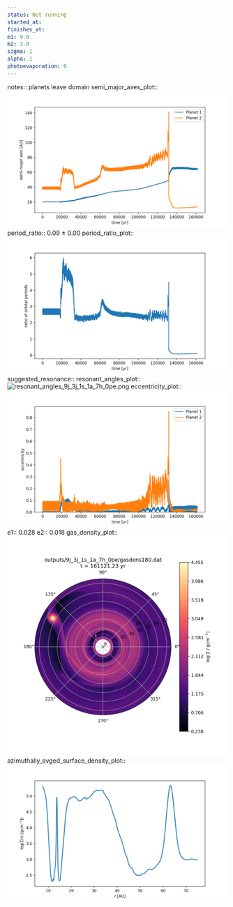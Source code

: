 ```yaml
---
status: Not running
started_at:
finishes_at:
m1: 9.0
m2: 3.0
sigma: 1
alpha: 1
photoevaporation: 0
---
```


notes:: planets leave domain
semi_major_axes_plot:: ![semi_major_axes_9j_3j_1s_1a_7h_0pe.png](plots/semi_major_axes/semi_major_axes_9j_3j_1s_1a_7h_0pe.png)
period_ratio:: 0.09 ± 0.00
period_ratio_plot:: ![period_ratio_9j_3j_1s_1a_7h_0pe.png](plots/period_ratio/period_ratio_9j_3j_1s_1a_7h_0pe.png)
suggested_resonance:: 
resonant_angles_plot:: ![resonant_angles_9j_3j_1s_1a_7h_0pe.png](plots/resonant_angles/resonant_angles_9j_3j_1s_1a_7h_0pe.png)
eccentricity_plot:: ![eccentricity_9j_3j_1s_1a_7h_0pe.png](plots/eccentricity/eccentricity_9j_3j_1s_1a_7h_0pe.png)
e1:: 0.028
e2:: 0.018
gas_density_plot:: ![gas_density_9j_3j_1s_1a_7h_0pe.png](plots/gas_density/gas_density_9j_3j_1s_1a_7h_0pe.png)
azimuthally_avged_surface_density_plot:: ![azimuthally_avged_surface_density_9j_3j_1s_1a_7h_0pe.png](plots/azimuthally_avged_surface_density/azimuthally_avged_surface_density_9j_3j_1s_1a_7h_0pe.png)
